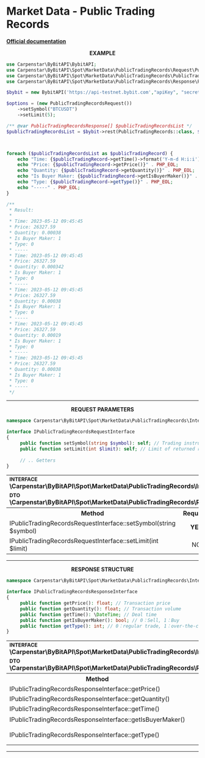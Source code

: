 # Market Data - Public Trading Records
<b>[Official documentation](https://bybit-exchange.github.io/docs/spot/public/recent-trade)</b>

<p align="center" width="100%"><b>EXAMPLE</b></p>

```php
use Carpenstar\ByBitAPI\BybitAPI;
use Carpenstar\ByBitAPI\Spot\MarketData\PublicTradingRecords\Request\PublicTradingRecordsRequest;
use Carpenstar\ByBitAPI\Spot\MarketData\PublicTradingRecords\PublicTradingRecords;
use Carpenstar\ByBitAPI\Spot\MarketData\PublicTradingRecords\Response\PublicTradingRecordsResponse;

$bybit = new BybitAPI('https://api-testnet.bybit.com',"apiKey", "secret");

$options = (new PublicTradingRecordsRequest())
    ->setSymbol("BTCUSDT")
    ->setLimit(5);

/** @var PublicTradingRecordsResponse[] $publicTradingRecordsList */
$publicTradingRecordsList = $bybit->rest(PublicTradingRecords::class, $options)->getBody()->all();



foreach ($publicTradingRecordsList as $publicTradingRecord) {
    echo "Time: {$publicTradingRecord->getTime()->format('Y-m-d H:i:i')}" . PHP_EOL;
    echo "Price: {$publicTradingRecord->getPrice()}" . PHP_EOL;
    echo "Quantity: {$publicTradingRecord->getQuantity()}" . PHP_EOL;
    echo "Is Buyer Maker: {$publicTradingRecord->getIsBuyerMaker()}" . PHP_EOL;
    echo "Type: {$publicTradingRecord->getType()}" . PHP_EOL;
    echo "-----" . PHP_EOL;
}

/**
 * Result:
 *
 * Time: 2023-05-12 09:45:45
 * Price: 26327.59
 * Quantity: 0.00038
 * Is Buyer Maker: 1
 * Type: 0
 * -----
 * Time: 2023-05-12 09:45:45
 * Price: 26327.59
 * Quantity: 0.000342
 * Is Buyer Maker: 1
 * Type: 0
 * -----
 * Time: 2023-05-12 09:45:45
 * Price: 26327.59
 * Quantity: 0.00038
 * Is Buyer Maker: 1
 * Type: 0
 * -----
 * Time: 2023-05-12 09:45:45
 * Price: 26327.59
 * Quantity: 0.00019
 * Is Buyer Maker: 1
 * Type: 0
 * -----
 * Time: 2023-05-12 09:45:45
 * Price: 26327.59
 * Quantity: 0.00038
 * Is Buyer Maker: 1
 * Type: 0
 * -----
 */
```

---

<p align="center" width="100%"><b>REQUEST PARAMETERS</b></p>

```php
namespace Carpenstar\ByBitAPI\Spot\MarketData\PublicTradingRecords\Interfaces;

interface IPublicTradingRecordsRequestInterface
{
     public function setSymbol(string $symbol): self; // Trading instrument
     public function setLimit(int $limit): self; // Limit of returned records per request
    
     // .. Getters
}
```

<table style="width: 100%">
   <tr>
     <td colspan="3">
         <sup><b>INTERFACE</b></sup> <br />
         <b>\Carpenstar\ByBitAPI\Spot\MarketData\PublicTradingRecords\Interfaces\IPublicTradingRecordsRequestInterface::class</b>
     </td>
   </tr>
   <tr>
     <td colspan="3">
         <sup><b>DTO</b></sup> <br />
         <b>\Carpenstar\ByBitAPI\Spot\MarketData\PublicTradingRecords\Request\PublicTradingRecordsRequest::class</b>
     </td>
   </tr>
   <tr>
     <th style="width: 40%; text-align: center">Method</th>
     <th style="width: 10%; text-align: center">Required</th>
     <th style="width: 50%; text-align: center">Description</th>
   </tr>
   <tr>
     <td>IPublicTradingRecordsRequestInterface::setSymbol(string $symbol)</td>
     <td style="text-align: center"><b>YES</b></td>
     <td>Trading instrument</td>
   </tr>
   <tr>
     <td>IPublicTradingRecordsRequestInterface::setLimit(int $limit)</td>
     <td style="text-align: center">NO</td>
     <td>Limit of returned records per request </td>
   </tr>
</table>

---

<p align="center" width="100%"><b>RESPONSE STRUCTURE</b></p>

```php
namespace Carpenstar\ByBitAPI\Spot\MarketData\PublicTradingRecords\Interfaces;

interface IPublicTradingRecordsResponseInterface
{
     public function getPrice(): float; // Transaction price
     public function getQuantity(): float; // Transaction volume
     public function getTime(): \DateTime; // Deal time
     public function getIsBuyerMaker(): bool; // 0：Sell, 1：Buy
     public function getType(): int; // 0：regular trade, 1：over-the-counter (OTC) trade
}
```

<table style="width: 100%">
   <tr>
     <td colspan="3">
         <sup><b>INTERFACE</b></sup> <br />
         <b>\Carpenstar\ByBitAPI\Spot\MarketData\PublicTradingRecords\Interfaces\IPublicTradingRecordsResponseInterface::class</b>
     </td>
   </tr>
   <tr>
     <td colspan="3">
         <sup><b>DTO</b></sup> <br />
         <b>\Carpenstar\ByBitAPI\Spot\MarketData\PublicTradingRecords\Response\PublicTradingRecordsResponse::class</b>
     </td>
   </tr>
   <tr>
     <th style="width: 30%; text-align: center">Method</th>
     <th style="width: 20%; text-align: center">Type</th>
     <th style="width: 50%; text-align: center">Description</th>
   </tr>
   <tr>
     <td>IPublicTradingRecordsResponseInterface::getPrice()</td>
     <td style="text-align: center">float</td>
     <td> Transaction price </td>
   </tr>
   <tr>
     <td>IPublicTradingRecordsResponseInterface::getQuantity()</td>
     <td style="text-align: center">float</td>
     <td> Transaction volume </td>
   </tr>
   <tr>
     <td>IPublicTradingRecordsResponseInterface::getTime()</td>
     <td style="text-align: center">DateTime</td>
     <td> Trade time </td>
   </tr>
   <tr>
     <td>IPublicTradingRecordsResponseInterface::getIsBuyerMaker()</td>
     <td style="text-align: center">bool</td>
     <td> 0：Sell, 1：Buy </td>
   </tr>
   <tr>
     <td>IPublicTradingRecordsResponseInterface::getType()</td>
     <td style="text-align: center">int</td>
     <td> 0：regular trade, 1：over-the-counter (OTC) trade </td>
   </tr>
</table>

---